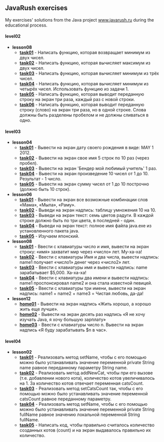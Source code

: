 ## JavaRush exercises

My exercises' solutions from the Java project www.javarush.ru during the educational process.

#### level02
- **lesson08**
	- [**task01**](https://github.com/grint/JavaRush/blob/master/level02/lesson08/task01/Solution.java) - Написать функцию, которая возвращает минимум из двух чисел.
	- [**task02**](https://github.com/grint/JavaRush/blob/master/level02/lesson08/task02/Solution.java) - Написать функцию, которая вычисляет максимум из двух чисел.
	- [**task03**](https://github.com/grint/JavaRush/blob/master/level02/lesson08/task03/Solution.java) - Написать функцию, которая вычисляет минимум из трёх чисел.
	- [**task04**](https://github.com/grint/JavaRush/blob/master/level02/lesson08/task04/Solution.java) - Написать функцию, которая вычисляет минимум из четырёх чисел. Использовать функцию из задачи 1.
	- [**task05**](https://github.com/grint/JavaRush/blob/master/level02/lesson08/task05/Solution.java) - Написать функцию, которая выводит переданную строку на экран три раза, каждый раз с новой строки.
	- [**task06**](https://github.com/grint/JavaRush/blob/master/level02/lesson08/task06/Solution.java) - Написать функцию, которая выводит переданную строку (слово) на экран три раза, но в одной строке. Слова должны быть разделены пробелом и не должны сливаться в одно.

#### level03
- **lesson04**
	- [**task01**](https://github.com/grint/JavaRush/blob/master/level03/lesson04/task01/Solution.java) - Вывести на экран дату своего рождения в виде: MAY 1 2012.
	- [**task02**](https://github.com/grint/JavaRush/blob/master/level03/lesson04/task02/Solution.java) - Вывести на экран свое имя 5 строк по 10 раз (через пробел).
	- [**task03**](https://github.com/grint/JavaRush/blob/master/level03/lesson04/task03/Solution.java) - Вывести на экран 'Бендер мой любимый учитель' 1 раз.
	- [**task04**](https://github.com/grint/JavaRush/blob/master/level03/lesson04/task04/Solution.java) - Вывести на экран произведение 10 чисел от 1 до 10. Результат - 1 число.
	- [**task05**](https://github.com/grint/JavaRush/blob/master/level03/lesson04/task05/Solution.java) - Вывести на экран сумму чисел от 1 до 10 построчно (должно быть 10 строк).
- **lesson06**
	- [**task01**](https://github.com/grint/JavaRush/blob/master/level03/lesson06/task01/Solution.java) - Вывести на экран все возможные комбинации слов «Мама», «Мыла», «Раму».
	- [**task02**](https://github.com/grint/JavaRush/blob/master/level03/lesson06/task02/Solution.java) - Выведи на экран надпись: таблицу умножения 10 на 10.
	- [**task03**](https://github.com/grint/JavaRush/blob/master/level03/lesson06/task03/Solution.java) - Выведи на экран текст: семь цветов радуги. В каждой строке должно быть по три цвета, в последней - один.
	- [**task04**](https://github.com/grint/JavaRush/blob/master/level03/lesson06/task04/Solution.java) - Выведи на экран текст: полное имя файла java.exe из установленного пакета java.
	- [**task05**](https://github.com/grint/JavaRush/blob/master/level03/lesson06/task05/Solution.java) - Изучаем японский.
- **lesson08**
	- [**task01**](https://github.com/grint/JavaRush/blob/master/level03/lesson08/task01/Solution.java) - Ввести с клавиатуры число и имя, вывести на экран строку: «имя» захватит мир через «число» лет. Му-ха-ха!
	- [**task02**](https://github.com/grint/JavaRush/blob/master/level03/lesson08/task02/Solution.java) - Ввести с клавиатуры Имя и два числа, вывести надпись: name1 получает «число1» денег через «число2» лет.
	- [**task03**](https://github.com/grint/JavaRush/blob/master/level03/lesson08/task03/Solution.java) - Ввести с клавиатуры имя и вывести надпись: name зарабатывает $5,000. Ха-ха-ха!
	- [**task04**](https://github.com/grint/JavaRush/blob/master/level03/lesson08/task04/Solution.java) - Ввести с клавиатуры два имени и вывести надпись: name1 проспонсировал name2 и она стала известной певицей.
	- [**task05**](https://github.com/grint/JavaRush/blob/master/level03/lesson08/task05/Solution.java) - Ввести с клавиатуры три имени, вывести на экран надпись: name1 + name2 + name3 = Чистая любовь, да-да!
- **lesson12**
	- [**home01**](https://github.com/grint/JavaRush/blob/master/level03/lesson12/home01/Solution.java) - Вывести на экран надпись «Жить хорошо, а хорошо жить еще лучше».
	- [**home02**](https://github.com/grint/JavaRush/blob/master/level03/lesson12/home02/Solution.java) - Вывести на экран десять раз надпись «Я не хочу изучать Java, я хочу большую зарплату»
	- [**home03**](https://github.com/grint/JavaRush/blob/master/level03/lesson12/home03/Solution.java) - Ввести с клавиатуры число n. Вывести на экран надпись «Я буду зарабатывать $n в час».

#### level04
- **lesson02**
	- [**task01**](https://github.com/grint/JavaRush/blob/master/level04/lesson02/task01/Solution.java) - Реализовать метод setName, чтобы с его помощью можно было устанавливать значение переменной private String name равное переданному параметру String name.
	- [**task02**](https://github.com/grint/JavaRush/blob/master/level04/lesson02/task02/Solution.java) - Реализовать метод addNewCat, чтобы при его вызове (т.е. добавлении нового кота), количество котов увеличивалось на 1. За количество котов отвечает переменная catsCount.
	- [**task03**](https://github.com/grint/JavaRush/blob/master/level04/lesson02/task03/Solution.java) - Реализовать метод setCatsCount так, чтобы с его помощью можно было устанавливать значение переменной catsCount равное переданному параметру.
	- [**task04**](https://github.com/grint/JavaRush/blob/master/level04/lesson02/task04/Solution.java) - Реализовать метод setName, чтобы с его помощью можно было устанавливать значение переменной private String fullName равное значению локальной переменной String fullName.
	- [**task05**](https://github.com/grint/JavaRush/blob/master/level04/lesson02/task05/Solution.java) - Написать код, чтобы правильно считалось количество созданных котов (count) и на экран выдавалось правильно их количество.
